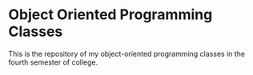 
# Object Oriented Programming Classes

This is the repository of my object-oriented programming classes in the fourth semester of college.
